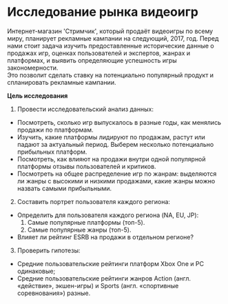 # Исследование рынка видеоигр

Интернет-магазин 'Стримчик', который продаёт видеоигры по всему миру, планирует рекламные кампании на следующий, 2017, год. Перед нами стоит задача изучить предоставленные исторические данные о продажах игр, оценках пользователей и экспертов, жанрах и платформах, и выявить определяющие успешность игры закономерности.  
Это позволит сделать ставку на потенциально популярный продукт и спланировать рекламные кампании.

**Цель исследования**
1. Провести исследовательский анализ данных:  
- Посмотреть, сколько игр выпускалось в разные годы, как менялись продажи по платформам. 
- Изучить, какие платформы лидируют по продажам, растут или падают за актуальный период. Выберем несколько потенциально прибыльных платформ.
- Посмотреть, как влияют на продажи внутри одной популярной платформы отзывы пользователей и критиков.
- Посмотреть на общее распределение игр по жанрам: выделяются ли жанры с высокими и низкими продажами, какие жанры можно назвать самыми прибыльными.  

2. Составить портрет пользователя каждого региона:    
- Определить для пользователя каждого региона (NA, EU, JP):
  1. Самые популярные платформы (топ-5).   
  2. Самые популярные жанры (топ-5).   
- Влияет ли рейтинг ESRB на продажи в отдельном регионе?  

3. Проверить гипотезы:  
* Средние пользовательские рейтинги платформ Xbox One и PC одинаковые;  
* Средние пользовательские рейтинги жанров Action (англ. «действие», экшен-игры) и Sports (англ. «спортивные соревнования») разные.
